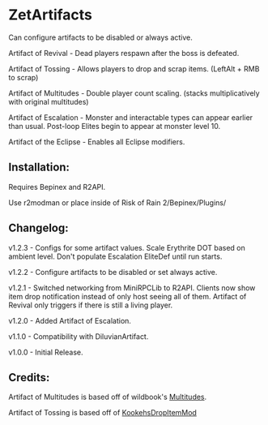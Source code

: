 # ZetArtifacts

Can configure artifacts to be disabled or always active.

Artifact of Revival - Dead players respawn after the boss is defeated.

Artifact of Tossing - Allows players to drop and scrap items. (LeftAlt + RMB to scrap)

Artifact of Multitudes - Double player count scaling. (stacks multiplicatively with original multitudes)

Artifact of Escalation - Monster and interactable types can appear earlier than usual. Post-loop Elites begin to appear at monster level 10.

Artifact of the Eclipse - Enables all Eclipse modifiers.

## Installation:

Requires Bepinex and R2API.

Use r2modman or place inside of Risk of Rain 2/Bepinex/Plugins/

## Changelog:

v1.2.3 - Configs for some artifact values. Scale Erythrite DOT based on ambient level. Don't populate Escalation EliteDef until run starts.

v1.2.2 - Configure artifacts to be disabled or set always active.

v1.2.1 - Switched networking from MiniRPCLib to R2API. Clients now show item drop notification instead of only host seeing all of them. Artifact of Revival only triggers if there is still a living player.

v1.2.0 - Added Artifact of Escalation.

v1.1.0 - Compatibility with DiluvianArtifact.

v1.0.0 - Initial Release.

## Credits:

Artifact of Multitudes is based off of wildbook's [Multitudes](https://thunderstore.io/package/wildbook/Multitudes/).

Artifact of Tossing is based off of [KookehsDropItemMod](https://thunderstore.io/package/tristanmcpherson/KookehsDropItem_BepInEx/)
